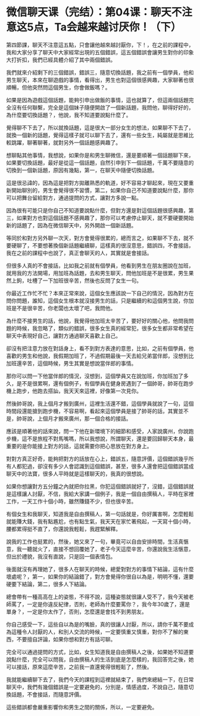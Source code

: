 # 微信聊天课（完结）：第04课：聊天不注意这5点，Ta会越来越讨厌你！（下）

第四節課，聊天不注意這五點，只會讓他越來越討厭你，下！，在之前的課程中，我和大家分享了聊天中大家經常出現的五個錯誤，這五個錯誤會讓男生對你的印象大打折扣，我們已經具體介紹了其中兩個錯誤。

我們就來介紹剩下的三個錯誤，錯誤三，隨意切換話題，我之前有一個學員，他和男生聊天，本來在聊遊戲的事情，看得出，男生也對這個很感興趣，大家聊著也很順暢，但他突然問這個男生，你會做飯嗎？。

如果是因為遊戲這個話題，能夠引申出做飯的事情，這也就算了，但這兩個話題完全沒有任何聯繫，完全是這個妹子隨便開啟了一個新話題，我問他，聊得好好的，為什麼要切換話題？，他說，我不知道要說點什麼了。

覺得聊不下去了，所以就換話題，這是很大一部分女生的想法，如果聊不下去了，就換一個新的話題，覺得這樣子就可以聊下去了，還有一些女生，純屬就是思維比較跳躍，聊著聊著，就對另外一個話題感興趣了。

想聊點其他事情，我想說，如果你是和男生聊微信，還是要順著一個話題聊下來，如果要切換話題，最好是從這一個話題，自然引申到下一個話題，千萬不要隨意的切換到一個新話題，原因有幾點，第一，在聊天中隨便切換話題。

這是很忌諱的，因為這是把對方拋離熟悉的軌道，好不容易才聊起來，現在又要重新開始聊別的，男生會覺得很不習慣，第二，如果你自己不知道要說點什麼，那你可以把舞台留給對方，通過提問的方式，讓對方多說一點。

因為很有可能只是你自己不知道要說點什麼，但對方還是對這個話題很感興趣，第三，如果對方也對這個話題不感興趣了，那你可以考慮停止聊天，就不要硬要開始新的話題了，因為在微信聊天中，另外開啟一個新話題。

等同於和對方另外聊一次天，對方會覺得很累的，總而言之，如果聊不下去，就不要硬聊了，不要想著換個新話題繼續聊，這樣真的很沒意思，錯誤四，不會接話，我在之前的課程中也說了，真正會聊天的人，其實就是會接話。

但很多人真的不會接話，比如我之前就有個學員，他看到男生在朋友圈說在加班，就用我的方法開場，用加班為話題，去和男生聊天，問他加班是不是很累，男生果然上鉤，吐槽了一下加班很辛苦，然後也反問了女生一句。

你最近工作忙不忙？本來正常來說，這個女生應該說一下自己的情況，因為對方在問你問題，誰知，這個女生根本就沒接男生的話，只是繼續的和這個男生說，你加班是不是很辛苦，你老闆也太壞了吧，我問他。

為什麼不接男生的話，他說，我覺得他加班太辛苦了，要好好的關心他，他問我問題的時候，我忽略了，類似的錯誤，很多女生真的經常犯，很多女生都非常希望在聊天中表現好自己，讓對方通過聊天喜歡上自己。

卻沒有把注意力放在對話身上，看不到對方表達的意思，比如，之前有個學員，他喜歡的男生和他說，我假期加班了，不過假期最後一天去給兄弟當伴郎，沒想到比加班還辛苦，這個時候，男生其實是想說當伴郎的事情。

那你可以問一下他當伴郎的情況，沒想到，這個學員又在說加班，你加班加了多久，是不是很累啊，還有個例子，有個學員在健身房遇到了一個帥哥，帥哥在跑步機上跑步，他跑去搭訕，我天天來這裡，好像第一次見你。

然後帥哥說，我上個月才搬到廣州，這裡生活還不錯，這個學員就說了一句，這個時間段還能搶到跑步機，不容易啊，看起來這個學員是接了帥哥的話，其實並不是，帥哥說，上個月才搬來廣州，那一個合格的接話。

應該是順著他的話來說，問一下他在新環境下的細節和感受，人家說廣州，你說跑步機，這不是旅程不對馬嘴嗎，所以我想說，所謂聊天，還是要回歸聊天本身，最重要的是你能接上對方的話，這就需要你把心思放在對方身上。

對對方真正好奇，能夠把對方的話放在心上，錯誤五，隨意評價，這個錯誤幾乎所有人都犯過，卻沒有多少人會認識到這個錯誤，甚至，很多人還會把這個錯誤當成聊天中的法寶，很多人平時就是這樣聊天的，我真的很想說。

如果你想讓對方五分鐘之內就把你拉黑，你犯這個錯誤就好了，沒錯，這個錯誤就是這樣讓人討厭，不信，我給大家講一個例子，我是一個自由撰稿人，平時在家裡工作，一天工作十個小時，雖然賺錢不少，但也很辛苦。

有個女生和我聊天，知道我是自由撰稿人，第一句話就是，你好厲害啊，怎麼輕鬆就能賺大錢，我有點尷尬，也有點生氣，我天天在家忙著飛起，一天寫十個小時，腰都累得挺不直了，你還說我輕鬆，我趕緊解釋。

說我的工作也挺累的，然後，她又來了一句，畢竟可以自由安排時間，生活真愜意，我一聽就火了，直接不想回覆她了，老子今天這麼辛苦，你還說我生活愜意，但出於禮貌，我沒有直說，只是回一個表情包。

後面就沒有再理她了，很多人在聊天的時候，總愛對對方的事情下結論，這有什麼壞處呢？，第一，如果你的結論錯了，對方會覺得你很自以為是，明明不懂，還要硬要下結論，第二，很多人下結論。

總會帶有一種高高在上的姿態，不得不說，這種姿態就很讓人受不了，我今天被老師罵了，一定是你違反紀律，否則，老師為什麼要罵你？，我今年30歲了，還是單身？，一定是你太作了，否則，怎麼還是會找不到男朋友。

你自己感受一下，這些自以為是的嘴臉，真的很讓人討厭，所以，請你千萬不要成為這種令人討厭的人，和別人交流的時候，一定要慎重又慎重，對你不了解的東西，不要擅自評論，如果你想和對方有話可聊。

完全可以通過提問的方式，比如，女生知道我是自由撰稿人之後，如果她不知道要說點什麼，完全可以問我，自由撰稿人的生活到底是怎麼樣的，我回答完之後，她可以接話，原來這麼辛苦，之前我一直還覺得很輕鬆了，然後。

我就能繼續聊下去了，我們今天的課程到這裡就結束了，我們來總結一下，在日常聊天中，我們有幾個錯誤是一定要避免的，分別是，情感過度，不說自己，隨意切換話題，不會接話，而隨意評價。

這些錯誤都會嚴重影響你和男生之間的關係，所以，一定要避免。